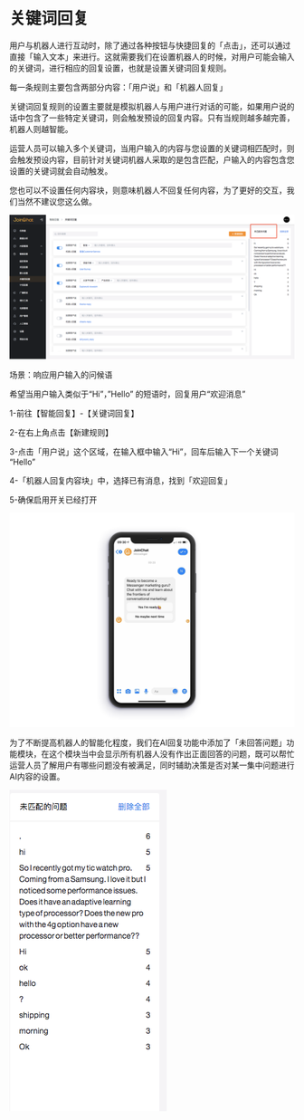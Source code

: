 # 关键词回复

用户与机器人进行互动时，除了通过各种按钮与快捷回复的「点击」，还可以通过直接「输入文本」来进行。这就需要我们在设置机器人的时候，对用户可能会输入的关键词，进行相应的回复设置，也就是设置关键词回复规则。

每一条规则主要包含两部分内容：「用户说」和「机器人回复」

关键词回复规则的设置主要就是模拟机器人与用户进行对话的可能，如果用户说的话中包含了一些特定关键词，则会触发预设的回复内容。只有当规则越多越完善，机器人则越智能。

运营人员可以输入多个关键词，当用户输入的内容与您设置的关键词相匹配时，则会触发预设内容，目前针对关键词机器人采取的是包含匹配，户输入的内容包含您设置的关键词就会自动触发。

您也可以不设置任何内容块，则意味机器人不回复任何内容，为了更好的交互，我们当然不建议您这么做。

![&#x5173;&#x952E;&#x8BCD;&#x56DE;&#x590D;](../../.gitbook/assets/image%20%2882%29.png)

场景：响应用户输入的问候语

希望当用户输入类似于“Hi”，”Hello” 的短语时，回复用户“欢迎消息”

1-前往【智能回复】-【关键词回复】

2-在右上角点击【新建规则】

3-点击「用户说」这个区域，在输入框中输入“Hi”，回车后输入下一个关键词 “Hello”

4-「机器人回复内容块」中，选择已有消息，找到「欢迎回复」

5-确保启用开关已经打开

![&#x793A;&#x4F8B;&#x56FE;](../../.gitbook/assets/image%20%28108%29.png)

为了不断提高机器人的智能化程度，我们在AI回复功能中添加了「未回答问题」功能模块，在这个模块当中会显示所有机器人没有作出正面回答的问题，既可以帮忙运营人员了解用户有哪些问题没有被满足，同时辅助决策是否对某一集中问题进行AI内容的设置。

![&#x672A;&#x5339;&#x914D;&#x95EE;&#x9898;](../../.gitbook/assets/image.png)

